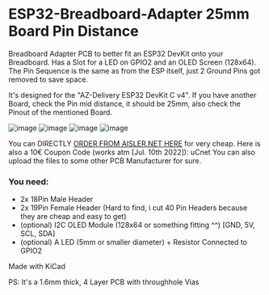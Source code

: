 # ESP32-Breadboard-Adapter 25mm Board Pin Distance

Breadboard Adapter PCB to better fit an ESP32 DevKit onto your Breadboard. Has a Slot for a LED on GPIO2 and an OLED Screen (128x64).
The Pin Sequence is the same as from the ESP itself, just 2 Ground Pins got removed to save space.

It's designed for the "AZ-Delivery ESP32 DevKit C v4". If you have another Board, check the Pin mid distance, it should be 25mm, also check the Pinout of the mentioned Board.


![image](https://i.imgur.com/ZwUT6Xt.jpg)
![image](https://user-images.githubusercontent.com/38970388/178162695-d2a2b482-63bd-4fe4-97f3-fff53c4c210c.png)
![image](https://user-images.githubusercontent.com/38970388/178162698-78b5fe60-a0a4-4615-99d2-b88f1fb2cfea.png)
![image](https://user-images.githubusercontent.com/38970388/178164147-92ac52f6-6a4f-4bd7-aebe-58cdbdf970fa.png)



You can DIRECTLY [ORDER FROM AISLER.NET HERE](https://aisler.net/p/QFYZRXHC) for very cheap. Here is also a 10€ Coupon Code (works atm [Jul. 10th 2022]): uCnet
You can also upload the files to some other PCB Manufacturer for sure.



### You need:
 - 2x 18Pin Male Header
 - 2x 19Pin Female Header (Hard to find, i cut 40 Pin Headers because they are cheap and easy to get)
 - (optional) I2C OLED Module (128x64 or something fitting ^^) [GND, 5V, SCL, SDA]
 - (optional) A LED (5mm or smaller diameter) + Resistor Connected to GPIO2

Made with KiCad

PS: It's a 1.6mm thick, 4 Layer PCB with throughhole Vias
